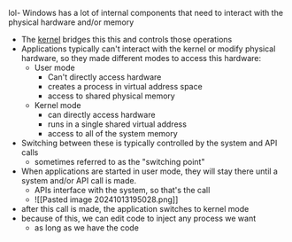 lol- Windows has a lot of internal components that need to interact with the physical hardware and/or memory
- The [kernel](https://en.wikipedia.org/wiki/Kernel_(operating_system)) bridges this this and controls those operations
- Applications typically can't interact with the kernel or modify physical hardware, so they made different modes to access this hardware:
	- User mode
		- Can't directly access hardware
		- creates a process in virtual address space
		- access to shared physical memory
	- Kernel mode
		- can directly access hardware
		- runs in a single shared virtual address
		- access to all of the system memory
- Switching between these is typically controlled by the system and API calls
	- sometimes referred to as the "switching point"
- When applications are started in user mode, they will stay there until a system and/or API call is made.
	- APIs interface with the system, so that's the call
	- ![[Pasted image 20241013195028.png]]
- after this call is made, the application switches to kernel mode
- because of this, we can edit code to inject any process we want
	- as long as we have the code